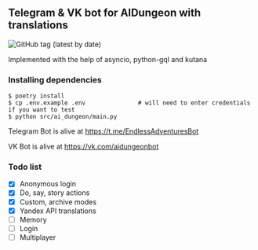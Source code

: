 ## Telegram & VK bot for AIDungeon with translations

![GitHub tag (latest by date)](https://img.shields.io/github/v/tag/sasha00123/ai-dungeon-bot)

Implemented with the help of asyncio, python-gql and kutana

### Installing dependencies
    $ poetry install
    $ cp .env.example .env               # will need to enter credentials if you want to test
    $ python src/ai_dungeon/main.py
   
Telegram Bot is alive at https://t.me/EndlessAdventuresBot

VK Bot is alive at https://vk.com/aidungeonbot

### Todo list
- [x] Anonymous login
- [x] Do, say, story actions
- [x] Custom, archive modes
- [X] Yandex API translations
- [ ] Memory
- [ ] Login
- [ ] Multiplayer
